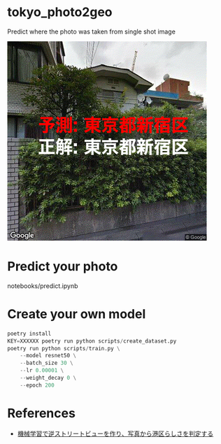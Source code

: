 # tokyo_photo2geo

Predict where the photo was taken from single shot image

![](./doc/result.gif)

# Predict your photo

notebooks/predict.ipynb

# Create your own model

```python
poetry install
KEY=XXXXXX poetry run python scripts/create_dataset.py
poetry run python scripts/train.py \
    --model resnet50 \
    --batch_size 30 \
    --lr 0.00001 \
    --weight_decay 0 \
    --epoch 200
```

# References

- [機械学習で逆ストリートビューを作り、写真から港区らしさを判定する](https://www.m3tech.blog/entry/photo2geo)
